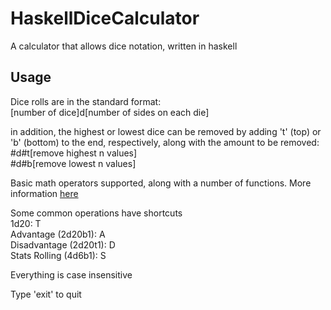 # HaskellDiceCalculator

A calculator that allows dice notation, written in haskell

## Usage

Dice rolls are in the standard format:  
[number of dice]d[number of sides on each die]

in addition, the highest or lowest dice can be removed by adding 't' (top) or 'b' (bottom) to the end, respectively, along with the amount to be removed:  
#d#t[remove highest n values]  
#d#b[remove lowest n values]

Basic math operators supported, along with a number of functions. More information [here](./OperatorsAndFunctions.md)

Some common operations have shortcuts  
1d20: T  
Advantage (2d20b1): A  
Disadvantage (2d20t1): D  
Stats Rolling (4d6b1): S  

Everything is case insensitive

Type 'exit' to quit
